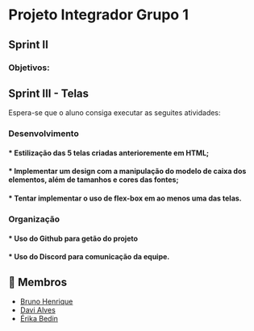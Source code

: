 # Projeto Integrador Grupo 1 
## Sprint II 
### Objetivos: 
###
###
## Sprint III - Telas
Espera-se que o aluno consiga executar as seguites atividades: 
### Desenvolvimento 
#### * Estilização das 5 telas criadas anterioremente em HTML; 
#### * Implementar um design com a manipulação do modelo de caixa dos elementos, além de tamanhos e cores das fontes;
#### * Tentar implementar o uso de flex-box em ao menos uma das telas.
### Organização 
#### * Uso do Github para getão do projeto 
#### * Uso do Discord para comunicação da equipe. 


## :handshake: Membros
* <a href="https://github.com/brunonavarone">Bruno Henrique</a>
* <a href="https://github.com/davi-aalves">Davi Alves</a>
* <a href="https://github.com/erika-bedin">Érika Bedin</a>